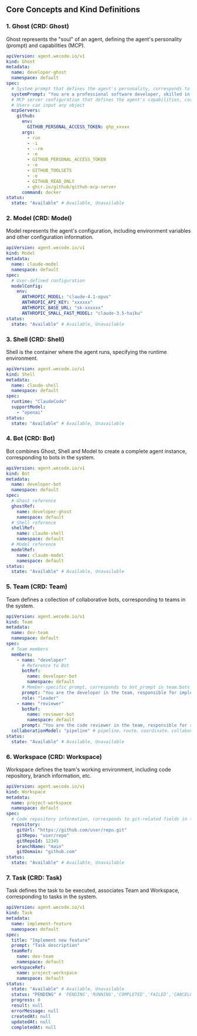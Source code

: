 <!--
SPDX-FileCopyrightText: 2025 Weibo, Inc.

SPDX-License-Identifier: Apache-2.0
-->

## Core Concepts and Kind Definitions

### 1. Ghost (CRD: Ghost)

Ghost represents the "soul" of an agent, defining the agent's personality (prompt) and capabilities (MCP).

```yaml
apiVersion: agent.wecode.io/v1
kind: Ghost
metadata:
  name: developer-ghost
  namespace: default
spec:
  # System prompt that defines the agent's personality, corresponds to system_prompt in bots table
  systemPrompt: "You are a professional software developer, skilled in using TypeScript and React to develop frontend applications."
  # MCP server configuration that defines the agent's capabilities, corresponds to mcp_servers in bots table
  # Users can input any object
  mcpServers:
    github:
      env:
        GITHUB_PERSONAL_ACCESS_TOKEN: ghp_xxxxx
      args:
        - run
        - -i
        - --rm
        - -e
        - GITHUB_PERSONAL_ACCESS_TOKEN
        - -e
        - GITHUB_TOOLSETS
        - -e
        - GITHUB_READ_ONLY
        - ghcr.io/github/github-mcp-server
      command: docker
status:
  state: "Available" # Available, Unavailable
```

### 2. Model (CRD: Model)

Model represents the agent's configuration, including environment variables and other configuration information.

```yaml
apiVersion: agent.wecode.io/v1
kind: Model
metadata:
  name: claude-model
  namespace: default
spec:
  # User-defined configuration
  modelConfig:
    env:
      ANTHROPIC_MODEL: "claude-4.1-opus"
      ANTHROPIC_API_KEY: "xxxxxx"
      ANTHROPIC_BASE_URL: "sk-xxxxxx"
      ANTHROPIC_SMALL_FAST_MODEL: "claude-3.5-haiku"
status:
  state: "Available" # Available, Unavailable
```

### 3. Shell (CRD: Shell)

Shell is the container where the agent runs, specifying the runtime environment.

```yaml
apiVersion: agent.wecode.io/v1
kind: Shell
metadata:
  name: claude-shell
  namespace: default
spec:
  runtime: "ClaudeCode"
  supportModel:
    - "openai" 
status:
  state: "Available" # Available, Unavailable
```

### 4. Bot (CRD: Bot)

Bot combines Ghost, Shell and Model to create a complete agent instance, corresponding to bots in the system.

```yaml
apiVersion: agent.wecode.io/v1
kind: Bot
metadata:
  name: developer-bot
  namespace: default
spec:
  # Ghost reference
  ghostRef:
    name: developer-ghost
    namespace: default
  # Shell reference
  shellRef:
    name: claude-shell
    namespace: default
  # Model reference
  modelRef:
    name: claude-model
    namespace: default
status:
  state: "Available" # Available, Unavailable
```

### 5. Team (CRD: Team)

Team defines a collection of collaborative bots, corresponding to teams in the system.

```yaml
apiVersion: agent.wecode.io/v1
kind: Team
metadata:
  name: dev-team
  namespace: default
spec:
  # Team members
  members:
    - name: "developer"
      # Reference to Bot
      botRef:
        name: developer-bot
        namespace: default
      # Member-specific prompt, corresponds to bot_prompt in team.bots
      prompt: "You are the developer in the team, responsible for implementing features..."
      role: "leader"
    - name: "reviewer"
      botRef:
        name: reviewer-bot
        namespace: default
      prompt: "You are the code reviewer in the team, responsible for reviewing code quality..."
  collaborationModel: "pipeline" # pipeline、route、coordinate、collaborate
status:
  state: "Available" # Available, Unavailable
```

### 6. Workspace (CRD: Workspace)

Workspace defines the team's working environment, including code repository, branch information, etc.

```yaml
apiVersion: agent.wecode.io/v1
kind: Workspace
metadata:
  name: project-workspace
  namespace: default
spec:
  # Code repository information, corresponds to git-related fields in task table
  repository:
    gitUrl: "https://github.com/user/repo.git"
    gitRepo: "user/repo"
    gitRepoId: 12345
    branchName: "main"
    gitDomain: "github.com"
status:
  state: "Available" # Available, Unavailable
```

### 7. Task (CRD: Task)

Task defines the task to be executed, associates Team and Workspace, corresponding to tasks in the system.

```yaml
apiVersion: agent.wecode.io/v1
kind: Task
metadata:
  name: implement-feature
  namespace: default
spec:
  title: "Implement new feature"
  prompt: "Task description"
  teamRef:
    name: dev-team
    namespace: default
  workspaceRef:
    name: project-workspace
    namespace: default
status:
  state: "Available" # Available, Unavailable
  status: "PENDING" # 'PENDING','RUNNING','COMPLETED','FAILED','CANCELLED','DELETE'
  progress: 0
  result: null
  errorMessage: null
  createdAt: null
  updatedAt: null
  completedAt: null
```